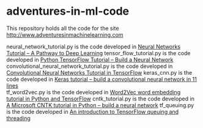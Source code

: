 # adventures-in-ml-code
This repository holds all the code for the site http://www.adventuresinmachinelearning.com

neural_network_tutorial.py is the code developed in [Neural Networks Tutorial – A Pathway to Deep Learning](http://www.adventuresinmachinelearning.com/neural-networks-tutorial/)
tensor_flow_tutorial.py is the code developed in [Python TensorFlow Tutorial – Build a Neural Network](http://www.adventuresinmachinelearning.com/python-tensorflow-tutorial/)
convolutional_neural_network_tutorial.py is the code developed in [Convolutional Neural Networks Tutorial in TensorFlow](http://adventuresinmachinelearning.com/convolutional-neural-networks-tutorial-tensorflow/)
keras_cnn.py is the code developed in [Keras tutorial – build a convolutional neural network in 11 lines](http://adventuresinmachinelearning.com/keras-tutorial-cnn-11-lines/)  
tf_word2vec.py is the code developed in [Word2Vec word embedding tutorial in Python and TensorFlow](http://adventuresinmachinelearning.com/word2vec-tutorial-tensorflow/)
cntk_tutorial.py is the code developed in [A Microsoft CNTK tutorial in Python – build a neural network](http://adventuresinmachinelearning.com/microsoft-cntk-tutorial/)
tf_queuing.py is the code developed in [An introduction to TensorFlow queuing and threading](http://adventuresinmachinelearning.com/introduction-tensorflow-queuing/)
